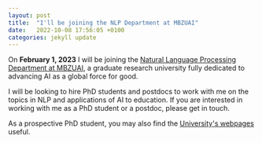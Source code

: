 ```yaml
---
layout: post
title:  "I'll be joining the NLP Department at MBZUAI"
date:   2022-10-08 17:56:05 +0100
categories: jekyll update
---
```


On **February 1, 2023** I will be joining the [Natural Language Processing Department at MBZUAI](https://mbzuai.ac.ae/research/department/natural-language-processing-department/), a graduate research university fully dedicated to advancing AI as a global force for good.

I will be looking to hire PhD students and postdocs to work with me on the topics in NLP and applications of AI to education. 
If you are interested in working with me as a PhD student or a postdoc, please get in touch.

As a prospective PhD student, you may also find the [University's webpages](https://mbzuai.ac.ae/research/department/natural-language-processing-department/) useful. 